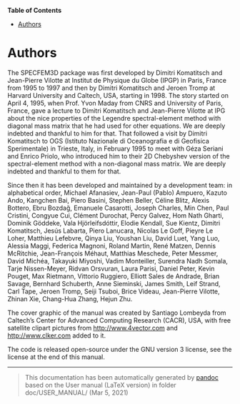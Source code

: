 **Table of Contents**

-   [Authors](#authors)

Authors
=======

The SPECFEM3D package was first developed by Dimitri Komatitsch and Jean-Pierre Vilotte at Institut de Physique du Globe (IPGP) in Paris, France from 1995 to 1997 and then by Dimitri Komatitsch and Jeroen Tromp at Harvard University and Caltech, USA, starting in 1998. The story started on April 4, 1995, when Prof. Yvon Maday from CNRS and University of Paris, France, gave a lecture to Dimitri Komatitsch and Jean-Pierre Vilotte at IPG about the nice properties of the Legendre spectral-element method with diagonal mass matrix that he had used for other equations. We are deeply indebted and thankful to him for that. That followed a visit by Dimitri Komatitsch to OGS (Istituto Nazionale di Oceanografia e di Geofisica Sperimentale) in Trieste, Italy, in February 1995 to meet with Géza Seriani and Enrico Priolo, who introduced him to their 2D Chebyshev version of the spectral-element method with a non-diagonal mass matrix. We are deeply indebted and thankful to them for that.

Since then it has been developed and maintained by a development team: in alphabetical order, Michael Afanasiev, Jean-Paul (Pablo) Ampuero, Kazuto Ando, Kangchen Bai, Piero Basini, Stephen Beller, Céline Blitz, Alexis Bottero, Ebru Bozdağ, Emanuele Casarotti, Joseph Charles, Min Chen, Paul Cristini, Congyue Cui, Clément Durochat, Percy Galvez, Hom Nath Gharti, Dominik Göddeke, Vala Hjörleifsdóttir, Elodie Kendall, Sue Kientz, Dimitri Komatitsch, Jesús Labarta, Piero Lanucara, Nicolas Le Goff, Pieyre Le Loher, Matthieu Lefebvre, Qinya Liu, Youshan Liu, David Luet, Yang Luo, Alessia Maggi, Federica Magnoni, Roland Martin, René Matzen, Dennis McRitchie, Jean-François Méhaut, Matthias Meschede, Peter Messmer, David Michéa, Takayuki Miyoshi, Vadim Monteiller, Surendra Nadh Somala, Tarje Nissen-Meyer, Ridvan Orsvuran, Laura Parisi, Daniel Peter, Kevin Pouget, Max Rietmann, Vittorio Ruggiero, Elliott Sales de Andrade, Brian Savage, Bernhard Schuberth, Anne Sieminski, James Smith, Leif Strand, Carl Tape, Jeroen Tromp, Seiji Tsuboi, Brice Videau, Jean-Pierre Vilotte, Zhinan Xie, Chang-Hua Zhang, Hejun Zhu.

The cover graphic of the manual was created by Santiago Lombeyda from Caltech’s Center for Advanced Computing Research (CACR), USA, with free satellite clipart pictures from <http://www.4vector.com> and <http://www.clker.com> added to it.

The code is released open-source under the GNU version 3 license, see the license at the end of this manual.

-----
> This documentation has been automatically generated by [pandoc](http://www.pandoc.org)
> based on the User manual (LaTeX version) in folder doc/USER_MANUAL/
> (Mar  5, 2021)

